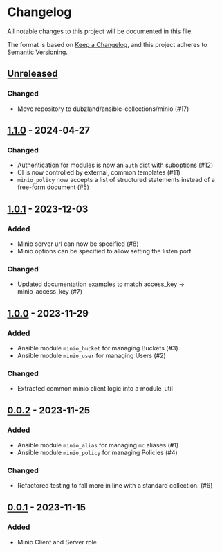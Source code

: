# Changelog

All notable changes to this project will be documented in this file.

The format is based on [Keep a Changelog](https://keepachangelog.com/en/1.0.0/),
and this project adheres to [Semantic Versioning](https://semver.org/spec/v2.0.0.html).

## [Unreleased]

### Changed

- Move repository to dubzland/ansible-collections/minio (#17)

## [1.1.0] - 2024-04-27

### Changed

- Authentication for modules is now an `auth` dict with suboptions (#12)
- CI is now controlled by external, common templates (#11)
- `minio_policy` now accepts a list of structured statements instead of a free-form document (#5)

## [1.0.1] - 2023-12-03

### Added

- Minio server url can now be specified (#8)
- Minio options can be specified to allow setting the listen port

### Changed

- Updated documentation examples to match access_key -> minio_access_key (#7)

## [1.0.0] - 2023-11-29

### Added

- Ansible module `minio_bucket` for managing Buckets (#3)
- Ansible module `minio_user` for managing Users (#2)

### Changed

- Extracted common minio client logic into a module_util

## [0.0.2] - 2023-11-25

### Added

- Ansible module `minio_alias` for managing `mc` aliases (#1)
- Ansible module `minio_policy` for managing Policies (#4)

### Changed

- Refactored testing to fall more in line with a standard collection. (#6)

## [0.0.1] - 2023-11-15

### Added

- Minio Client and Server role

[unreleased]: https://git.dubzland.com/dubzland/ansible-collections/minio/-/compare/1.0.1...HEAD
[1.1.0]: https://git.dubzland.com/dubzland/ansible-collections/minio/-/compare/1.0.1...1.1.0
[1.0.1]: https://git.dubzland.com/dubzland/ansible-collections/minio/-/compare/1.0.0...1.0.1
[1.0.0]: https://git.dubzland.com/dubzland/ansible-collections/minio/-/compare/0.0.2...1.0.0
[0.0.2]: https://git.dubzland.com/dubzland/ansible-collections/minio/-/compare/0.0.1...0.0.2
[0.0.1]: https://git.dubzland.com/dubzland/ansible-collections/minio/-/tree/0.0.1
